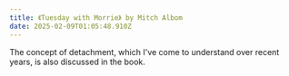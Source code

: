 ```yaml
---
title: 《Tuesday with Morrie》 by Mitch Albom
date: 2025-02-09T01:05:48.910Z
---
```



The concept of detachment, which I've come to understand over recent years, is also discussed in the book. 